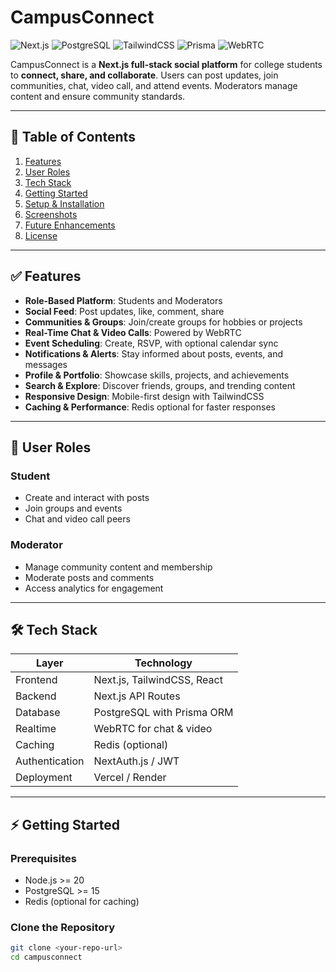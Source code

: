 # CampusConnect

![Next.js](https://img.shields.io/badge/Next.js-14-black?logo=next.js)
![PostgreSQL](https://img.shields.io/badge/PostgreSQL-15.5-blue?logo=postgresql)
![TailwindCSS](https://img.shields.io/badge/TailwindCSS-3.3.3-blue?logo=tailwind-css)
![Prisma](https://img.shields.io/badge/Prisma-4.15.0-blue)
![WebRTC](https://img.shields.io/badge/WebRTC-real-time-purple)

CampusConnect is a **Next.js full-stack social platform** for college students to **connect, share, and collaborate**. Users can post updates, join communities, chat, video call, and attend events. Moderators manage content and ensure community standards.

---

## 📑 Table of Contents

1. [Features](#features)  
2. [User Roles](#user-roles)  
3. [Tech Stack](#tech-stack)  
4. [Getting Started](#getting-started)  
5. [Setup & Installation](#setup--installation)  
6. [Screenshots](#screenshots)  
7. [Future Enhancements](#future-enhancements)  
8. [License](#license)  

---

## ✅ Features

- **Role-Based Platform**: Students and Moderators  
- **Social Feed**: Post updates, like, comment, share  
- **Communities & Groups**: Join/create groups for hobbies or projects  
- **Real-Time Chat & Video Calls**: Powered by WebRTC  
- **Event Scheduling**: Create, RSVP, with optional calendar sync  
- **Notifications & Alerts**: Stay informed about posts, events, and messages  
- **Profile & Portfolio**: Showcase skills, projects, and achievements  
- **Search & Explore**: Discover friends, groups, and trending content  
- **Responsive Design**: Mobile-first design with TailwindCSS  
- **Caching & Performance**: Redis optional for faster responses  

---

## 👥 User Roles

### Student
- Create and interact with posts  
- Join groups and events  
- Chat and video call peers  

### Moderator
- Manage community content and membership  
- Moderate posts and comments  
- Access analytics for engagement  

---

## 🛠️ Tech Stack

| Layer         | Technology |
|---------------|------------|
| Frontend      | Next.js, TailwindCSS, React |
| Backend       | Next.js API Routes |
| Database      | PostgreSQL with Prisma ORM |
| Realtime      | WebRTC for chat & video |
| Caching       | Redis (optional) |
| Authentication| NextAuth.js / JWT |
| Deployment    | Vercel / Render |

---

## ⚡ Getting Started

### Prerequisites
- Node.js >= 20  
- PostgreSQL >= 15  
- Redis (optional for caching)  

### Clone the Repository
```bash
git clone <your-repo-url>
cd campusconnect
